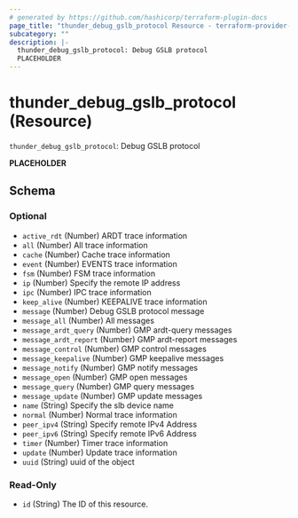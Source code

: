 ```yaml
---
# generated by https://github.com/hashicorp/terraform-plugin-docs
page_title: "thunder_debug_gslb_protocol Resource - terraform-provider-thunder"
subcategory: ""
description: |-
  thunder_debug_gslb_protocol: Debug GSLB protocol
  PLACEHOLDER
---
```


# thunder_debug_gslb_protocol (Resource)

`thunder_debug_gslb_protocol`: Debug GSLB protocol

__PLACEHOLDER__



<!-- schema generated by tfplugindocs -->
## Schema

### Optional

- `active_rdt` (Number) ARDT trace information
- `all` (Number) All trace information
- `cache` (Number) Cache trace information
- `event` (Number) EVENTS trace information
- `fsm` (Number) FSM trace information
- `ip` (Number) Specify the remote IP address
- `ipc` (Number) IPC trace information
- `keep_alive` (Number) KEEPALIVE trace information
- `message` (Number) Debug GSLB protocol message
- `message_all` (Number) All messages
- `message_ardt_query` (Number) GMP ardt-query messages
- `message_ardt_report` (Number) GMP ardt-report messages
- `message_control` (Number) GMP control messages
- `message_keepalive` (Number) GMP keepalive messages
- `message_notify` (Number) GMP notify messages
- `message_open` (Number) GMP open messages
- `message_query` (Number) GMP query messages
- `message_update` (Number) GMP update messages
- `name` (String) Specify the slb device name
- `normal` (Number) Normal trace information
- `peer_ipv4` (String) Specify remote IPv4 Address
- `peer_ipv6` (String) Specify remote IPv6 Address
- `timer` (Number) Timer trace information
- `update` (Number) Update trace information
- `uuid` (String) uuid of the object

### Read-Only

- `id` (String) The ID of this resource.


